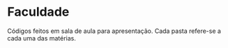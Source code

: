 # Faculdade
 Códigos feitos em sala de aula para apresentação.
 Cada pasta refere-se a cada uma das matérias.
